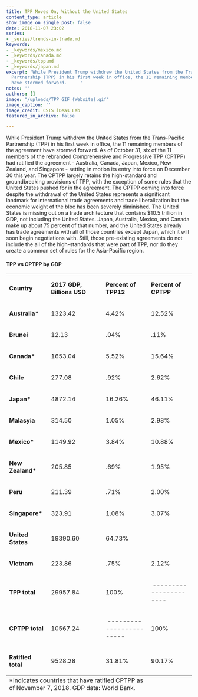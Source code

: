 ```yaml
---
title: TPP Moves On, Without the United States
content_type: article
show_image_on_single_post: false
date: 2018-11-07 23:02
series:
- _series/trends-in-trade.md
keywords:
- _keywords/mexico.md
- _keywords/canada.md
- _keywords/tpp.md
- _keywords/japan.md
excerpt: 'While President Trump withdrew the United States from the Trans-Pacific
  Partnership (TPP) in his first week in office, the 11 remaining members of the agreement
  have stormed forward.     '
notes: ''
authors: []
image: "/uploads/TPP GIF (Website).gif"
image_caption: ''
image_credit: CSIS iDeas Lab
featured_in_archive: false

---
```

While President Trump withdrew the United States from the Trans-Pacific Partnership (TPP) in his first week in office, the 11 remaining members of the agreement have stormed forward. As of October 31, six of the 11 members of the rebranded Comprehensive and Progressive TPP (CPTPP) had ratified the agreement - Australia, Canada, Japan, Mexico, New Zealand, and Singapore - setting in motion its entry into force on December 30 this year. The CPTPP largely retains the high-standard and groundbreaking provisions of TPP, with the exception of some rules that the United States pushed for in the agreement. The CPTPP coming into force despite the withdrawal of the United States represents a significant landmark for international trade agreements and trade liberalization but the economic weight of the bloc has been severely diminished. The United States is missing out on a trade architecture that contains $10.5 trillion in GDP, not including the United States. Japan, Australia, Mexico, and Canada make up about 75 percent of that number, and the United States already has trade agreements with all of those countries except Japan, which it will soon begin negotiations with. Still, those pre-existing agreements do not include the all of the high-standards that were part of TPP, nor do they create a common set of rules for the Asia-Pacific region.

<th colspan="3" class="table-title">
<h4>TPP vs CPTPP by GDP</h4>
</th>
<table width="503">
<tbody>
<tr>
<td width="101">
<p><strong>Country</strong></p>
</td>
<td width="156">
<p><strong>2017 GDP, Billions USD</strong></p>
</td>
<td width="126">
<p><strong>Percent of TPP12</strong></p>
</td>
<td width="120">
<p><strong>Percent of CPTPP</strong></p>
</td>
</tr>
<tr>
<td width="101">
<p><strong>Australia*</strong></p>
</td>
<td width="156">
<p>1323.42</p>
</td>
<td width="126">
<p>4.42%</p>
</td>
<td width="120">
<p>12.52%</p>
</td>
</tr>
<tr>
<td width="101">
<p><strong>Brunei </strong></p>
</td>
<td width="156">
<p>12.13</p>
</td>
<td width="126">
<p>.04%</p>
</td>
<td width="120">
<p>.11%</p>
</td>
</tr>
<tr>
<td width="101">
<p><strong>Canada*</strong></p>
</td>
<td width="156">
<p>1653.04</p>
</td>
<td width="126">
<p>5.52%</p>
</td>
<td width="120">
<p>15.64%</p>
</td>
</tr>
<tr>
<td width="101">
<p><strong>Chile</strong></p>
</td>
<td width="156">
<p>277.08</p>
</td>
<td width="126">
<p>.92%</p>
</td>
<td width="120">
<p>2.62%</p>
</td>
</tr>
<tr>
<td width="101">
<p><strong>Japan*</strong></p>
</td>
<td width="156">
<p>4872.14</p>
</td>
<td width="126">
<p>16.26%</p>
</td>
<td width="120">
<p>46.11%</p>
</td>
</tr>
<tr>
<td width="101">
<p><strong>Malasyia</strong></p>
</td>
<td width="156">
<p>314.50</p>
</td>
<td width="126">
<p>1.05%</p>
</td>
<td width="120">
<p>2.98%</p>
</td>
</tr>
<tr>
<td width="101">
<p><strong>Mexico*</strong></p>
</td>
<td width="156">
<p>1149.92</p>
</td>
<td width="126">
<p>3.84%</p>
</td>
<td width="120">
<p>10.88%</p>
</td>
</tr>
<tr>
<td width="101">
<p><strong>New Zealand*</strong></p>
</td>
<td width="156">
<p>205.85</p>
</td>
<td width="126">
<p>.69%</p>
</td>
<td width="120">
<p>1.95%</p>
</td>
</tr>
<tr>
<td width="101">
<p><strong>Peru</strong></p>
</td>
<td width="156">
<p>211.39</p>
</td>
<td width="126">
<p>.71%</p>
</td>
<td width="120">
<p>2.00%</p>
</td>
</tr>
<tr>
<td width="101">
<p><strong>Singapore*</strong></p>
</td>
<td width="156">
<p>323.91</p>
</td>
<td width="126">
<p>1.08%</p>
</td>
<td width="120">
<p>3.07%</p>
</td>
</tr>
<tr>
<td width="101">
<p><strong>United States</strong></p>
</td>
<td width="156">
<p>19390.60</p>
</td>
<td width="126">
<p>64.73%</p>
</td>
<td width="120">
<p>&nbsp;</p>
</td>
</tr>
<tr>
<td width="101">
<p><strong>Vietnam </strong></p>
</td>
<td width="156">
<p>223.86</p>
</td>
<td width="126">
<p>.75%</p>
</td>
<td width="120">
<p>2.12%</p>
</td>
</tr>
<tr>
<td width="101">
<p><strong>TPP total</strong></p>
</td>
<td width="156">
<p>29957.84</p>
</td>
<td width="126">
<p>100%</p>
</td>
<td width="120">
<p>&nbsp;----------------------</p>
</td>
</tr>
<tr>
<td width="101">
<p><strong>CPTPP total</strong></p>
</td>
<td width="156">
<p>10567.24</p>
</td>
<td width="126">
<p>&nbsp;------------------------</p>
</td>
<td width="120">
<p>100%</p>
</td>
</tr>
<tr>
<td width="101">
<p><strong>Ratified total</strong></p>
</td>
<td width="156">
<p>9528.28</p>
</td>
<td width="126">
<p>31.81%</p>
</td>
<td width="120">
<p>90.17%</p>
</td>
</tr>
  <tfoot>
<tr>
<td colspan="3" >*Indicates countries that have ratified CPTPP as of November 7, 2018. GDP data: World Bank.</td>
</tr>
</tfoot>
</table>
</tbody>
</table>